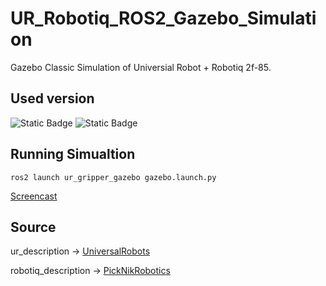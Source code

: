 # UR_Robotiq_ROS2_Gazebo_Simulation
Gazebo Classic Simulation of Universial Robot + Robotiq 2f-85.

## Used version
![Static Badge](https://img.shields.io/badge/ROS-Humble-green)
![Static Badge](https://img.shields.io/badge/Gazebo-Classic_(11)-green)

## Running Simualtion
```
ros2 launch ur_gripper_gazebo gazebo.launch.py
```

[Screencast](https://github.com/Wannabe-CodingMaster/ur_robotiq_gazebo_simulation/assets/107594042/e4aa9948-a13a-4e62-9cee-1e25c578123b)

## Source
ur_description &rarr; [UniversalRobots](https://github.com/UniversalRobots/Universal_Robots_ROS2_Description)

robotiq_description &rarr; [PickNikRobotics](https://github.com/PickNikRobotics/ros2_robotiq_gripper/tree/main/robotiq_description)
